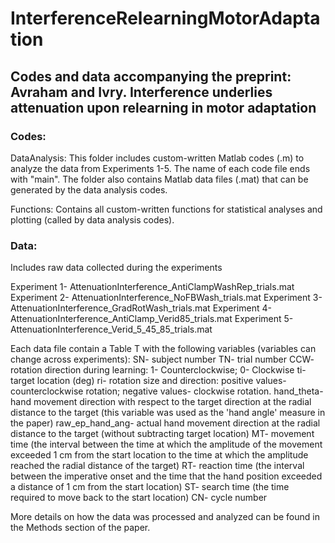 # InterferenceRelearningMotorAdaptation
## Codes and data accompanying the preprint: Avraham and Ivry. Interference underlies attenuation upon relearning in motor adaptation

### Codes:
DataAnalysis: This folder includes custom-written Matlab codes (.m) to analyze the data from Experiments 1-5. The name of each code file ends with "main". The folder also contains Matlab data files (.mat) that can be generated by the data analysis codes.

Functions: Contains all custom-written functions for statistical analyses and plotting (called by data analysis codes).

### Data:
Includes raw data collected during the experiments

Experiment 1- AttenuationInterference_AntiClampWashRep_trials.mat
Experiment 2- AttenuationInterference_NoFBWash_trials.mat
Experiment 3- AttenuationInterference_GradRotWash_trials.mat
Experiment 4- AttenuationInterference_AntiClamp_Verid85_trials.mat
Experiment 5- AttenuationInterference_Verid_5_45_85_trials.mat

Each data file contain a Table T with the following variables (variables can change across experiments):
SN- subject number
TN- trial number
CCW- rotation direction during learning: 1- Counterclockwise; 0- Clockwise
ti- target location (deg)
ri- rotation size and direction: positive values- counterclockwise rotation; negative values- clockwise rotation.
hand_theta- hand movement direction with respect to the target direction at the radial distance to the target (this variable was used as the 'hand angle' measure in the paper)
raw_ep_hand_ang- actual hand movement direction at the radial distance to the target (without subtracting target location)
MT- movement time (the interval between the time at which the amplitude of the movement exceeded 1 cm from the start location to the time at which the amplitude reached the radial distance of the target)
RT- reaction time (the interval between the imperative onset and the time that the hand position exceeded a distance of 1 cm from the start location)
ST- search time (the time required to move back to the start location)
CN- cycle number

More details on how the data was processed and analyzed can be found in the Methods section of the paper.
